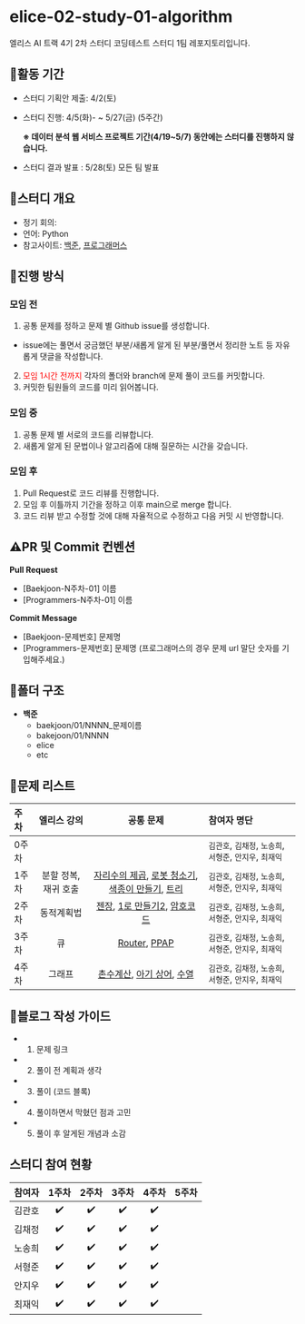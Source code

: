 # elice-02-study-01-algorithm

엘리스 AI 트랙 4기 2차 스터디 코딩테스트 스터디 1팀 레포지토리입니다.

## 🔶활동 기간

- 스터디 기획안 제출: 4/2(토)
- 스터디 진행: 4/5(화)- ~ 5/27(금) (5주간)

  **※ 데이터 분석 웹 서비스 프로젝트 기간(4/19~5/7) 동안에는 스터디를 진행하지 않습니다.**

- 스터디 결과 발표 : 5/28(토) 모든 팀 발표

## 🔶스터디 개요

- 정기 회의:
- 언어: Python
- 참고사이트: [백준](https://www.acmicpc.net/), [프로그래머스](https://programmers.co.kr/)

## 🔶진행 방식

### 모임 전

1. 공통 문제를 정하고 문제 별 Github issue를 생성합니다.

- issue에는 풀면서 궁금했던 부분/새롭게 알게 된 부분/풀면서 정리한 노트 등 자유롭게 댓글을 작성합니다.

2. <span style="color:red">모임 1시간 전까지</span> 각자의 폴더와 branch에 문제 풀이 코드를 커밋합니다.
3. 커밋한 팀원들의 코드를 미리 읽어봅니다.

### 모임 중

1. 공통 문제 별 서로의 코드를 리뷰합니다.
2. 새롭게 알게 된 문법이나 알고리즘에 대해 질문하는 시간을 갖습니다.

### 모임 후

1. Pull Request로 코드 리뷰를 진행합니다.
2. 모임 후 이틀까지 기간을 정하고 이후 main으로 merge 합니다.
3. 코드 리뷰 받고 수정할 것에 대해 자율적으로 수정하고 다음 커밋 시 반영합니다.

## ⚠️PR 및 Commit 컨벤션

**Pull Request**

- [Baekjoon-N주차-01] 이름
- [Programmers-N주차-01] 이름

**Commit Message**

- [Baekjoon-문제번호] 문제명
- [Programmers-문제번호] 문제명
  (프로그래머스의 경우 문제 url 말단 숫자를 기입해주세요.)

## 📂폴더 구조

- **백준**
  - baekjoon/01/NNNN\_문제이름
  - bakejoon/01/NNNN
  - elice
  - etc

## 📑문제 리스트

| 주차  |     엘리스 강의      |                                                                                                    공통 문제                                                                                                     | 참여자 명단                                                |
| :---- | :------------------: | :--------------------------------------------------------------------------------------------------------------------------------------------------------------------------------------------------------------: | :--------------------------------------------------------- |
| 0주차 |                      |                                                                                                                                                                                                                  | `김관호`, `김채정`, `노송희`, `서형준`, `안지우`, `최재익` |
| 1주차 | 분할 정복, 재귀 호출 | [자리수의 제곱](https://www.acmicpc.net/problem/4881), [로봇 청소기](https://www.acmicpc.net/problem/14503), [색종이 만들기](https://www.acmicpc.net/problem/2630), [트리](https://www.acmicpc.net/problem/4256) | `김관호`, `김채정`, `노송희`, `서형준`, `안지우`, `최재익` |
| 2주차 |      동적계획법      |                               [젠장](https://www.acmicpc.net/problem/1324), [1로 만들기2](https://www.acmicpc.net/problem/12852), [암호코드](https://www.acmicpc.net/problem/2011)                               | `김관호`, `김채정`, `노송희`, `서형준`, `안지우`, `최재익` |
| 3주차 |          큐          |                                                          [Router](https://www.acmicpc.net/problem/15828), [PPAP](https://www.acmicpc.net/problem/16120)                                                          | `김관호`, `김채정`, `노송희`, `서형준`, `안지우`, `최재익` |
| 4주차 |        그래프        |                                [촌수계산](https://www.acmicpc.net/problem/2644), [아기 상어](https://www.acmicpc.net/problem/16236), [수열](https://www.acmicpc.net/problem/2491)                                | `김관호`, `김채정`, `노송희`, `서형준`, `안지우`, `최재익` |

## 🦮블로그 작성 가이드

- 1. 문제 링크
- 2. 풀이 전 계획과 생각
- 3. 풀이 (코드 블록)
- 4. 풀이하면서 막혔던 점과 고민
- 5. 풀이 후 알게된 개념과 소감

## 스터디 참여 현황

| 참여자 | 1주차 | 2주차 | 3주차 | 4주차 | 5주차 |
| :----- | :---: | :---: | :---: | :---: | :---: |
| 김관호 |  ✔️   |  ✔️   |  ✔️   |  ✔️   |       |
| 김채정 |  ✔️   |  ✔️   |  ✔️   |  ✔️   |       |
| 노송희 |  ✔️   |  ✔️   |  ✔️   |  ✔️   |       |
| 서형준 |  ✔️   |  ✔️   |  ✔️   |  ✔️   |       |
| 안지우 |  ✔️   |  ✔️   |  ✔️   |  ✔️   |       |
| 최재익 |  ✔️   |  ✔️   |  ✔️   |  ✔️   |       |
